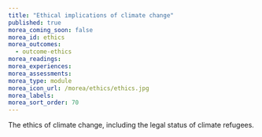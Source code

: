 ```yaml
---
title: "Ethical implications of climate change"
published: true
morea_coming_soon: false
morea_id: ethics
morea_outcomes:
  - outcome-ethics
morea_readings:
morea_experiences:
morea_assessments:
morea_type: module
morea_icon_url: /morea/ethics/ethics.jpg
morea_labels:
morea_sort_order: 70
---
```


The ethics of climate change, including the legal status of climate refugees.
